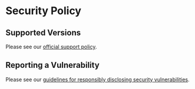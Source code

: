 # Security Policy

## Supported Versions

Please see our [official support policy](http://support-policy.farm.bot).

## Reporting a Vulnerability

Please see our [guidelines for responsibly disclosing security vulnerabilities](http://vulnerabilities.farm.bot/).
